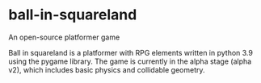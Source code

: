 # ball-in-squareland
An open-source platformer game

Ball in squareland is a platformer with RPG elements written in python 3.9 using the pygame library. 
The game is currently in the alpha stage (alpha v2), which includes basic physics and collidable geometry.
